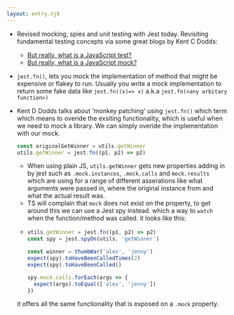 ```yaml
---
layout: entry.njk
---
```


- Revised mocking, spies and unit testing with Jest today. Revisiting fundamental testing concepts via some great blogs by Kent C Dodds:
    -  [But really, what is a JavaScript test?](https://kentcdodds.com/blog/but-really-what-is-a-javascript-test) 
    -  [But really, what is a JavaScript mock?](https://kentcdodds.com/blog/but-really-what-is-a-javascript-mock)

- `jest.fn()`, lets you mock the implementation of method that might be expensive or flakey to run. Usually you write a mock implementation to return some fake data like `jest.fn((x)=> x)` a.k.a `jest.fn(<any arbitary function>)`

- Kent D Dodds talks about 'monkey patching' using `jest.fn()` which term which means to overide the exsiting functionality, which is useful when we need to mock a library. We can simply overide the implementation with our mock. 
    ```js
    const originalGetWinner = utils.getWinner
    utils.getWinner = jest.fn((p1, p2) => p2)
    ```
    - When using plain JS, `utils.getWinner` gets new properties adding in by jest such as `.mock.instances`, `.mock.calls` and `mock.results` which are using for a range of different asserations like what arguments were passed in, where the original instance from and what the actual result was. 
    - TS will complain that `mock` does not exist on the property, to get around this we can use a Jest spy instead. which a way to `watch` when the function/method was called. it looks like this:
    - ```js
      utils.getWinner = jest.fn((p1, p2) => p2)
      const spy = jest.spyOn(utils, 'getWinner')
      
      const winner = thumbWar('alex', 'jenny')
      expect(spy).toHaveBeenCalledTimes(2)
      expect(spy).toHaveBeenCalled()

      spy.mock.calls.forEach(args => {
        expect(args).toEqual(['alex', 'jenny'])
      })
      ```
     it offers all the same functionality that is exposed on a `.mock` property.
